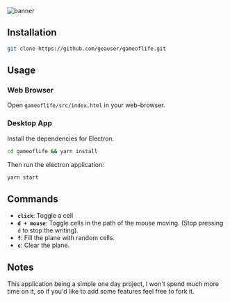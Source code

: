 ![banner](https://i.imgur.com/h29TtnQ.png)

## Installation
```sh
git clone https://github.com/geauser/gameoflife.git
```

## Usage

### Web Browser

Open `gameoflife/src/index.html` in your web-browser.

### Desktop App

Install the dependencies for Electron.

```sh
cd gameoflife && yarn install
```

Then run the electron application:
```sh
yarn start
```

## Commands

- **`click`**: Toggle a cell
- **`d + mouse`**: Toggle cells in the path of the mouse moving. (Stop pressing `d` to stop the writing).
- **`f`**: Fill the plane with random cells.
- **`c`**: Clear the plane.

## Notes

This application being a simple one day project, I won't spend much more time on it, so if you'd like to add some features
feel free to fork it.
